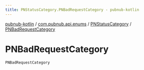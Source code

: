 ```yaml
---
title: PNStatusCategory.PNBadRequestCategory - pubnub-kotlin
---
```


[pubnub-kotlin](../../index.html) / [com.pubnub.api.enums](../index.html) / [PNStatusCategory](index.html) / [PNBadRequestCategory](./-p-n-bad-request-category.html)

# PNBadRequestCategory

`PNBadRequestCategory`